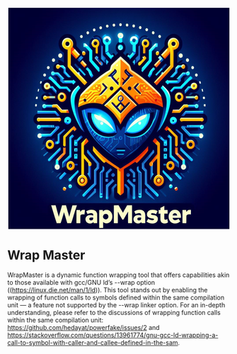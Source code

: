 <p align="center">
<img src="./images/WrapMasterLogo.png" width="500" height="500">
</p>

# Wrap Master

WrapMaster is a dynamic function wrapping tool that offers capabilities akin to those available with gcc/GNU ld’s --wrap option ((https://linux.die.net/man/1/ld)). This tool stands out by enabling the wrapping of function calls to symbols defined within the same compilation unit — a feature not supported by the --wrap linker option. For an in-depth understanding, please refer to the discussions of wrapping function calls within the same compilation unit: https://github.com/hedayat/powerfake/issues/2 and https://stackoverflow.com/questions/13961774/gnu-gcc-ld-wrapping-a-call-to-symbol-with-caller-and-callee-defined-in-the-sam.


